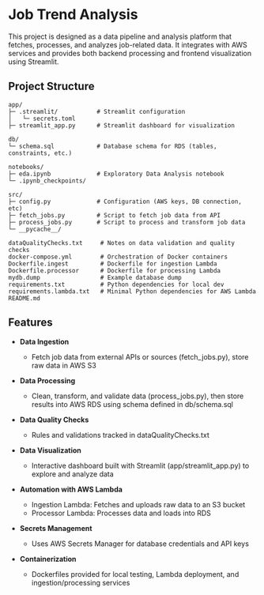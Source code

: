 # Job Trend Analysis
This project is designed as a data pipeline and analysis platform that fetches, processes, and analyzes job-related data. It integrates with AWS services and provides both backend processing and frontend visualization using Streamlit.

## Project Structure
    app/
    ├─ .streamlit/           # Streamlit configuration
    │   └─ secrets.toml      
    ├─ streamlit_app.py      # Streamlit dashboard for visualization

    db/
    └─ schema.sql            # Database schema for RDS (tables, constraints, etc.)

    notebooks/
    ├─ eda.ipynb             # Exploratory Data Analysis notebook
    └─ .ipynb_checkpoints/   

    src/
    ├─ config.py             # Configuration (AWS keys, DB connection, etc)
    ├─ fetch_jobs.py         # Script to fetch job data from API
    ├─ process_jobs.py       # Script to process and transform job data
    └─ __pycache__/          

    dataQualityChecks.txt     # Notes on data validation and quality checks
    docker-compose.yml        # Orchestration of Docker containers
    Dockerfile.ingest         # Dockerfile for ingestion Lambda
    Dockerfile.processor      # Dockerfile for processing Lambda
    mydb.dump                 # Example database dump
    requirements.txt          # Python dependencies for local dev
    requirements.lambda.txt   # Minimal Python dependencies for AWS Lambda
    README.md                 

## Features
- **Data Ingestion**
    - Fetch job data from external APIs or sources (fetch_jobs.py), store raw data in AWS S3

- **Data Processing**
    - Clean, transform, and validate data (process_jobs.py), then store results into AWS RDS using schema defined in db/schema.sql

- **Data Quality Checks**
    - Rules and validations tracked in dataQualityChecks.txt

- **Data Visualization**
   - Interactive dashboard built with Streamlit (app/streamlit_app.py) to explore and analyze data

- **Automation with AWS Lambda**
    - Ingestion Lambda: Fetches and uploads raw data to an S3 bucket
    - Processor Lambda: Processes data and loads into RDS

- **Secrets Management**
    - Uses AWS Secrets Manager for database credentials and API keys

- **Containerization**
    - Dockerfiles provided for local testing, Lambda deployment, and ingestion/processing services